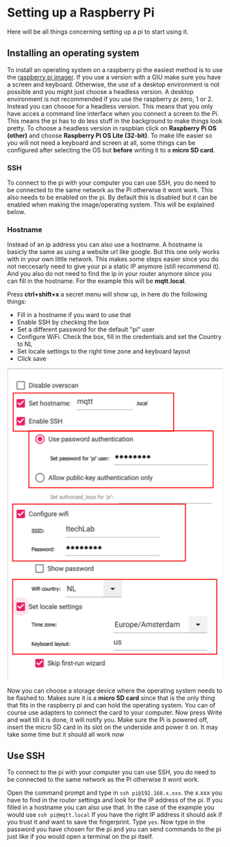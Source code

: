 # Setting up a Raspberry Pi

Here will be all things concerning setting up a pi to start using it.

## Installing an operating system

To install an operating system on a raspberry pi the easiest method is to use the [raspberry pi imager](https://www.raspberrypi.com/software/).
If you use a version with a GIU make sure you have a screen and keyboard. Otherwise, the use of a desktop environment is not possible and you might just choose a headless version.
A desktop environment is not recommended if you use the raspberry pi zero, 1 or 2. Instead you can choose for a headless version. This means that you only have acces a command line interface when you connect a screen to the Pi. This means the pi has to do less stuff in the background to make things look pretty. To choose a headless version in raspbian click on **Raspberry Pi OS (other)** and choose **Raspberry Pi OS Lite (32-bit)**. To make life easier so you will not need a keyboard and screen at all, some things can be configured after selecting the OS but **before** writing it to a **micro SD card**.

### SSH

To connect to the pi with your computer you can use SSH, you do need to be connected to the same network as the Pi otherwise it wont work. This also needs to be enabled on the pi. By default this is disabled but it can be enabled when making the image/operating system. This will be explained below.

### Hostname
Instead of an ip address you can also use a hostname. A hostname is basicly the same as using a website url like google. But this one only works with in your own little network. 
This makes some steps easier since you do not neccesarly need to give your pi a static IP anymore (still recommend it). And you also do not need to find the ip in your router anymore since you can fill in the hostname. For the example this will be **mqtt.local**.

Press **ctrl+shift+x** a secret menu will show up, in here do the following things:
- Fill in a hostname if you want to use that
- Enable SSH by checking the box
- Set a different password for the default "pi" user
- Configure WiFi. Check the box, fill in the credentials and set the Country to NL
- Set locale settings to the right time zone and keyboard layout
- Click save

<img src="https://github.com/utwente-interaction-lab/MQTT-Communication/blob/main/Images%20Tutorial/PiImagerChanges.png" width="600">

Now you can choose a storage device where the operating system needs to be flashed to. Makes sure it is a **micro SD card** since that is the only thing that fits in the raspberry pi and can hold the operating system. You can of course use adapters to connect the card to your computer.
Now press Write and wait till it is done, it will notify you.
Make sure the Pi is powered off, insert the micro SD card in its slot on the underside and power it on.
It may take some time but it should all work now

## Use SSH

To connect to the pi with your computer you can use SSH, you do need to be connected to the same network as the Pi otherwise it wont work.

Open the command prompt and type in ```ssh pi@192.168.x.xxx```. the x.xxx you have to find in the router settings and look for the IP address of the pi. If you filled in a hostname you can also use that. In the case of the example you would use ```ssh pi@mqtt.local```
If you have the right IP address it should ask if you trust it and want to save the fingerprint. Type ```yes```. Now type in the password you have chosen for the pi and you can send commands to the pi just like if you would open a terminal on the pi itself.
